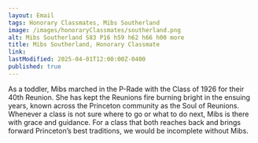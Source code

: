 ```yaml
---
layout: Email
tags: Honorary Classmates, Mibs Southerland
image: /images/honoraryClassmates/southerland.png
alt: Mibs Southerland S83 P16 h59 h62 h66 h00 more
title: Mibs Southerland, Honorary Classmate
link: 
lastModified: 2025-04-01T12:00:00Z-0400
published: true
---
```

As a toddler, Mibs marched in the P-Rade with the Class of 1926 for their 40th Reunion. She has kept the Reunions fire burning bright in the ensuing years, known across the Princeton community as the Soul of Reunions. Whenever a class is not sure where to go or what to do next, Mibs is there with grace and guidance. For a class that both reaches back and brings forward Princeton’s best traditions, we would be incomplete without Mibs.
